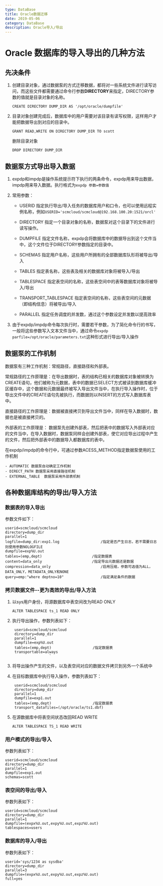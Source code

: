 ```yaml
---
type: DataBase
title: Oracle数据迁移
date: 2019-05-06
category: DataBase
description: Oracle导入/导出
---
```






# Oracle 数据库的导入导出的几种方法 #



## 先决条件 ##



1. 创建目录对象，通过数据泵的方式迁移数据，都将对一些系统文件进行读写访问，而这些文件都需要通过命令行参数**DIRECTORY**来指定，DIRECTORY参数的值就是目录对象的名称。

	`CREATE DIRECTORY DUMP_DIR AS '/opt/oracle/dumpfile'`

2. 目录对象创建完成后，数据库中的用户需要对该目录有读写权限，这样用户才能把数据导出到对应的目录中。

	`GRANT READ,WRITE ON DIRECTORY DUMP_DIR TO scott`

   删除目录对象

	`DROP DIRECTORY DUMP_DIR`


## 数据泵方式导出导入数据 ##

1. expdp和impdp是操作系统提示符下执行的两条命令，expdp用来导出数据，impdp用来导入数据。执行格式为`expdp 参数=参数值`

2. 常用参数：
	
	- USERID 指定执行导出/导入任务的数据库用户和口令，也可以使用远程实例名称，例如`USERID='scmcloud/scmcloud@192.168.100.20:1521/orcl'`

	- DIRECTORY 指定一个目录对象的名称，数据泵对这个目录下的文件进行读写操作。

	- DUMPFILE 指定文件名称，expdp会将数据库中的数据导出到这个文件当中，这个文件位于DIRECTORY参数指定的目录中。
	
	- SCHEMAS 指定用户名称，这些用户所拥有的全部数据库队形将被导出/导入

	- TABLES 指定表名称，这些表及相关的数据库对象将被导入/导出

	- TABLESPACE 指定表空间的名称，这些表空间中的表等数据库对象将被导入/导出
	
	- TRANSPORT_TABLESPACE 指定表空间的名称，这些表空间的元数据（即结构信息）将被导出/导入
	
	- PARALLEL 指定任务调度的并发数，通过这个参数设定并发数以提高效率
	
3. 由于expdp/impdp命令每次执行时，需要若干参数，为了简化命令行的书写，一般将这些参数写入文本文件当中，通过命令`expdp parfile=/opt/oracle/parameters.txt`这种形式进行导出/导入操作

## 数据泵的工作机制 ##
	
数据泵有三种工作机制：常规路径，直接路径和外部表。

常规路径的工作原理是：在导出数据时，表的结构已相关的数据库对象被转换为CREATE语句，他们被称为元数据，表中的数据已SELECT方式被读到数据库缓冲区缓存中，这个数据和元数据最终被写入导出文件当中，在执行导入操作时，位于导出文件中的CREATE语句先被执行，而数据则以INSERT的方式写入数据库表中。

直接路径的工作原理是：数据被直接拷贝到导出文件当中，同样在导入数据时，数据也是被直接拷贝的。

外部表的工作原理是： 数据泵先创建外部表，然后把表中的数据写入外部表对应的文件当中，在导入数据时，数据泵同样会创建外部表，使它对应导出过程中产生的文件，然后把外部表中的数据导入都数据库的表中。

在expdp/impdp的命令行中，可通过参数ACESS_METHOD指定数据泵使用的工作机制
	
	- AUTOMATIC 数据泵自动确定工作机制
	- DIRECT_PATH 数据泵采用直接路径机制
	- EXTERNAL_TABLE  数据泵采用外部表机制


## 各种数据库结构的导出/导入方法 ##

### 数据表的导入导出 ###

参数文件如下：

	userid=scmcloud/scmcloud
	directory=dump_dir
	parallel=1
	logfile=dump_dir:exp1.log					/指定是否产生日志，若不需要日志则使用参数NOLOGFILE
	dumpfile=exp%U.out
	tables=(emp,dept)						/指定数据表
	content=data_only						/指定导出元数据还是数据
	compression=data_only						/启用压缩，参数可选值为ALL，DATA_ONLY，METADATA_ONLY和NONE
	query=emp:"where deptno=10"					/指定满足条件的数据


### 拷贝数据文件--更为高效的导出/导入方法 ###

1. 以sys用户身份，将源数据库中表空间改为READ ONLY

	`ALTER TABLESPACE ts_1 READ ONLY`

2. 执行导出操作，参数列表如下：

		userid=scmcloud/scmcloud
		directory=dump_dir
		parallel=1
		dumpfile=exp%U.out
		tables=(emp,dept)					/指定数据表
		transportable=always
						`
3. 将导出操作产生的文件，以及表空间对应的数据文件拷贝到另外一个系统中

4. 在目标数据库中执行导入操作，参数列表如下：


		userid=scmcloud/scmcloud
		directory=dump_dir
		parallel=1
		dumpfile=exp1.out
		tables=(emp,dept)					/指定数据表
		transport_datafiles=(/opt/oracle/ts1.dbf)

5. 在源数据库中将表空间状态改回READ WRITE

	`ALTER TABLESPACE TS_1 READ WRITE`



### 用户模式的导出/导入 ###

参数列表如下：
			
	userid=scmcloud/scmcloud
	directory=dump_dir
	parallel=1
	dumpfile=exp1.out
	schemas=scott						



### 表空间的导出/导入 ###
参数列表如下：
			
	userid=scmcloud/scmcloud
	directory=dump_dir
	parallel=1
	dumpfile=(expx%U.out,expy%U.out,expz%U.out)
	tablespaces=users
						
### 数据库的导入/导出 ###
参数列表如下：
			
	userid='sys/1234 as sysdba'
	directory=dump_dir
	parallel=3
	dumpfile=(expx%U.out,expy%U.out,expz%U.out)
	full=yes

